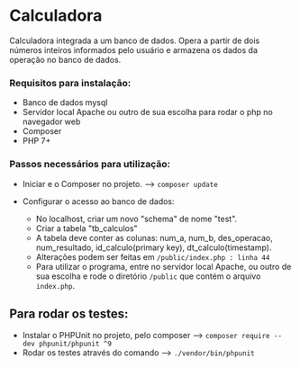 # Calculadora
Calculadora integrada a um banco de dados.
  Opera a partir de dois números inteiros informados pelo usuário e armazena os dados da operação no banco de dados.  

### Requisitos para instalação:

- Banco de dados mysql
- Servidor local Apache ou outro de sua escolha para rodar o php no navegador web
- Composer
- PHP 7+

### Passos necessários para utilização:

- Iniciar e o Composer no projeto. --> `composer update`
- Configurar o acesso ao banco de dados:

    - No localhost, criar um novo "schema" de nome "test".
    - Criar a tabela "tb_calculos"
    - A tabela deve conter as colunas: num_a, num_b, des_operacao, num_resultado, id_calculo(primary key), dt_calculo(timestamp).
    - Alterações podem ser feitas em `/public/index.php : linha 44`
    - Para utilizar o programa, entre no servidor local Apache, ou outro de sua escolha e rode o diretório `/public` que contém o arquivo `index.php`.
        
## Para rodar os testes:

- Instalar o PHPUnit no projeto, pelo composer --> `composer require --dev phpunit/phpunit ^9`
- Rodar os testes através do comando --> `./vendor/bin/phpunit`
